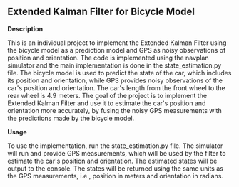 ## Extended Kalman Filter for Bicycle Model
**Description**

This is an individual project to implement the Extended Kalman Filter using the bicycle model as a prediction model and 
GPS as noisy observations of position and orientation. The code is implemented using the navplan simulator and the main implementation is done in the
state_estimation.py file.
The bicycle model is used to predict the state of the car, which includes its position and orientation, 
while GPS provides noisy observations of the car's position and orientation. The car's length from the front wheel to the rear wheel is 4.9 meters.
The goal of the project is to implement the Extended Kalman Filter and use it to estimate the car's position and orientation more accurately, by fusing the
noisy GPS measurements with the predictions made by the bicycle model.


**Usage**

To use the implementation, run the state_estimation.py file. The simulator will run and provide GPS measurements, 
which will be used by the filter to estimate the car's position and orientation. The estimated states will be output to the console. 
The states will be returned using the same units as the GPS measurements, i.e., position in meters and orientation in radians.
